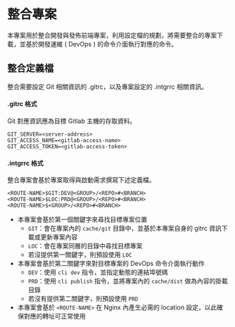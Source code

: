 # 整合專案

本專案用於整合開發與發佈前端專案，利用設定檔的規劃，將需要整合的專案下載，並基於開發運維 ( DevOps ) 的命令介面執行對應的命令。

## 整合定義檔

整合需要設定 Git 相關資訊的 .gitrc，以及專案設定的 .intgrrc 相關資訊。

#### .gitrc 格式

Git 對應資訊應為目標 Gitlab 主機的存取資料。

```
GIT_SERVER=<server-address>
GIT_ACCESS_NAME=<gitlab-access-name>
GIT_ACCESS_TOKEN=<gitlab-access-token>
```

#### .intgrrc 格式

整合專案會基於專案取得與啟動需求撰寫下述定義檔。

```
<ROUTE-NAME>$GIT:DEV@<GROUP>/<REPO>#<BRANCH>
<ROUTE-NAME>$LOC:PRD@<GROUP>/<REPO>#<BRANCH>
<ROUTE-NAME>$<GROUP>/<REPO>#<BRANCH>
```

+ 本專案會基於第一個關鍵字來尋找目標專案位置
    - ```GIT```：會在專案內的 ```cache/git``` 目錄中，並基於本專案自身的 gitrc 資訊下載或更新專案內容
    - ```LOC```：會在專案同層的目錄中尋找目標專案
    - 若沒提供第一關鍵字，則預設使用 ```LOC```
+ 本專案會基於第二關鍵字來對目標專案的 DevOps 命令介面執行動作
    - ```DEV```：使用 ```cli dev``` 指令，並指定動態的連結埠號碼
    - ```PRD```：使用 ```cli publish``` 指令，並將專案內的 ```cache/dist``` 做為內容的掛載目錄
    - 若沒有提供第二關鍵字，則預設使用 ```PRD```
+ 本專案會基於 ```<ROUTE-NAME>``` 在 Nginx 內產生必需的 location 設定，以此確保對應的轉址可正常使用
